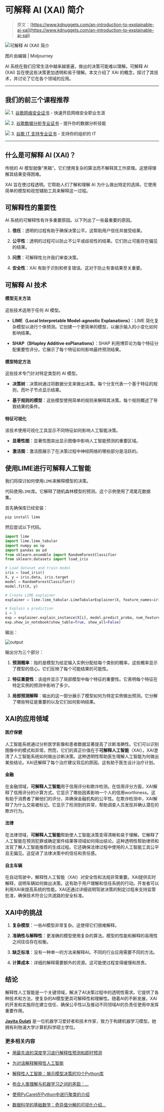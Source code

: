 # 可解释 AI (XAI) 简介

> 原文：[https://www.kdnuggets.com/an-introduction-to-explainable-ai-xai](https://www.kdnuggets.com/an-introduction-to-explainable-ai-xai)

![可解释 AI (XAI) 简介](../Images/ccfe0fb9da9817f92ee612e339850018.png)

图片由编辑 | Midjourney

AI 系统在我们日常生活中越来越普遍，做出的决策可能难以理解。可解释 AI (XAI) 旨在使这些决策更加透明和易于理解。本文介绍了 XAI 的概念，探讨了其技术，并讨论了它在各个领域的应用。

* * *

## 我们的前三个课程推荐

![](../Images/0244c01ba9267c002ef39d4907e0b8fb.png) 1\. [谷歌网络安全证书](https://www.kdnuggets.com/google-cybersecurity) - 快速开启网络安全职业生涯

![](../Images/e225c49c3c91745821c8c0368bf04711.png) 2\. [谷歌数据分析专业证书](https://www.kdnuggets.com/google-data-analytics) - 提升你的数据分析技能

![](../Images/0244c01ba9267c002ef39d4907e0b8fb.png) 3\. [谷歌 IT 支持专业证书](https://www.kdnuggets.com/google-itsupport) - 支持你的组织的 IT

* * *

## 什么是可解释 AI (XAI)？

传统的 AI 模型就像“黑箱”。它们使用复杂的算法而不解释其工作原理。这使得理解其结果变得困难。

XAI 旨在使过程透明。它帮助人们了解和理解 AI 为什么做出特定的选择。它使用简单的模型和视觉辅助工具来解释这一过程。

## 可解释性的重要性

AI 系统的可解释性有许多重要原因。以下列出了一些最重要的原因。

1.  **信任**：透明的过程有助于确保决策公平。这帮助用户信任并接受结果。

1.  **公平性**：透明的过程可以防止不公平或歧视性的结果。它们防止可能存在偏见的结果。

1.  **问责**：可解释性允许我们审查决策。

1.  **安全性**：XAI 有助于识别和修复错误。这对于防止有害结果至关重要。

## 可解释 AI 技术

#### 模型无关方法

这些技术适用于任何 AI 模型。

+   **LIME（Local Interpretable Model-agnostic Explanations）**：LIME 简化复杂模型以进行个体预测。它创建一个更简单的模型，以展示输入的小变化如何影响结果。

+   **SHAP（SHapley Additive exPlanations）**：SHAP 利用博弈论为每个特征分配重要性评分。它展示了每个特征如何影响最终预测结果。

#### 模型特定方法

这些技术专门针对特定类型的 AI 模型。

+   **决策树**：决策树通过将数据分支来做出决策。每个分支代表一个基于特征的规则，而叶子节点显示结果。

+   **基于规则的模型**：这些模型使用简单的规则来解释其决策。每个规则概述了导致结果的条件。

#### 特征可视化

该技术使用可视化工具显示不同特征如何影响人工智能决策。

+   **显著性图**：显著性图突出显示图像中影响人工智能预测的重要区域。

+   **激活图**：激活图展示了在决策过程中神经网络的哪些部分是活跃的。

## 使用LIME进行**可解释人工智能**

我们将探讨如何使用`LIME`来解释模型的决策。

代码使用`LIME`库。它解释了随机森林模型的预测。这个示例使用了鸢尾花数据集。

首先确保库已经安装：

```py
pip install lime
```

然后尝试以下代码。

```py
import lime
import lime.lime_tabular
import numpy as np
import pandas as pd
from sklearn.ensemble import RandomForestClassifier
from sklearn.datasets import load_iris

# Load dataset and train model
iris = load_iris()
X, y = iris.data, iris.target
model = RandomForestClassifier()
model.fit(X, y)

# Create LIME explainer
explainer = lime.lime_tabular.LimeTabularExplainer(X, feature_names=iris.feature_names, class_names=iris.target_names, discretize_continuous=True)

# Explain a prediction
i = 1
exp = explainer.explain_instance(X[i], model.predict_proba, num_features=2)
exp.show_in_notebook(show_table=True, show_all=False) 
```

输出：

![output](../Images/f98315bb4ce44985a556c5f97a2bbc41.png)

输出分为三个部分：

1.  **预测概率**：指的是模型为给定输入实例分配给每个类别的概率。这些概率显示了模型的信心。它们反映了每个可能结果的可能性。

1.  **特征重要性**：该组件显示了局部模型中每个特征的重要性。它表明每个特征在特定实例的预测中影响了多少。

1.  **局部预测解释**：输出的这一部分展示了模型如何为特定实例做出预测。它分解了哪些特征是重要的以及它们如何影响结果。

## XAI的应用领域

#### 医疗保健

人工智能系统通过分析医学影像和患者数据显著提高了诊断准确性。它们可以识别图像中的模式和异常。然而，它们的真正价值在于**可解释人工智能**（XAI）。XAI澄清了人工智能系统如何做出诊断决策。这种透明性帮助医生理解人工智能为何做出某些结论。XAI还解释了每个治疗建议背后的原因。这有助于医生设计治疗计划。

#### 金融

在金融领域，**可解释人工智能**用于信用评分和欺诈检测。在信用评分方面，XAI解释了信用评分的计算方式。它显示了哪些因素影响一个人的信用worthiness。这有助于消费者了解他们的评分，并确保金融机构的公平性。在欺诈检测中，XAI解释了为什么交易被标记。它显示了检测到的异常，帮助调查人员发现并确认潜在的欺诈行为。

#### 法律

在法律领域，**可解释人工智能**帮助使人工智能决策变得清晰和易于理解。它解释了人工智能在预测犯罪或确定案件结果等领域如何得出结论。这种透明性帮助律师和法官了解人工智能推荐的生成过程。它还确保法律过程中使用的人工智能工具公平且无偏见。这促进了法律决策中的信任和责任感。

#### 自主车辆

在自动驾驶中，解释性人工智能（XAI）对安全性和法规非常重要。XAI提供实时解释，说明车辆如何做出决策。这有助于用户理解和信任系统的行动。开发者可以利用XAI来提高系统的性能。XAI还通过详细说明驾驶决策的制定过程来支持监管批准，确保技术符合公共道路的安全标准。

## XAI中的挑战

1.  **复杂模型**：一些AI模型非常复杂。这使得它们很难解释。

1.  **准确性与解释性**：更准确的模型使用复杂的算法。模型的性能和解释的易用性之间往往存在权衡。

1.  **缺乏标准**：没有一种单一的方法来解释AI。不同的行业应用需要不同的方法。

1.  **计算成本**：详细的解释需要额外的资源。这可能使过程变得缓慢和昂贵。

## 结论

解释性人工智能是一个关键领域，解决了AI决策过程中的透明性需求。它提供了各种技术和方法，使复杂的AI模型更具可解释性和理解性。随着AI的不断发展，XAI的开发和实施将在建立信任、确保公平性以及推动不同领域AI的负责任使用中发挥重要作用。

**[Jayita Gulati](https://www.linkedin.com/in/jayitagulati1998/)** 是一位机器学习爱好者和技术作家，致力于构建机器学习模型。她拥有利物浦大学计算机科学硕士学位。

### 更多相关内容

+   [用最先进的深度学习进行解释性预测和即时预测](https://www.kdnuggets.com/2021/12/sota-explainable-forecasting-and-nowcasting.html)

+   [为对话解释解释性人工智能](https://www.kdnuggets.com/2022/10/explaining-explainable-ai-conversations.html)

+   [解释性人工智能：揭示模型决策的10个Python库](https://www.kdnuggets.com/2023/01/explainable-ai-10-python-libraries-demystifying-decisions.html)

+   [弥合人类理解与机器学习之间的差距：…](https://www.kdnuggets.com/2023/06/closing-gap-human-understanding-machine-learning-explainable-ai-solution.html)

+   [使用PyCaret在Python中进行聚类的介绍](https://www.kdnuggets.com/2021/12/introduction-clustering-python-pycaret.html)

+   [数据科学的基础数学：奇异值分解的可视化介绍…](https://www.kdnuggets.com/2022/06/essential-math-data-science-visual-introduction-singular-value-decomposition.html)
